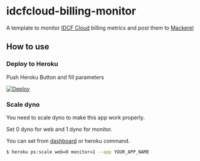 # idcfcloud-billing-monitor
A template to monitor [IDCF Cloud](http://www.idcf.jp/cloud/) billing metrics and post them to [Mackerel](https://mackerel.io)

## How to use

### Deploy to Heroku

Push Heroku Button and fill parameters

[![Deploy](https://www.herokucdn.com/deploy/button.png)](https://heroku.com/deploy)

### Scale dyno

You need to scale dyno to make this app work properly.

Set 0 dyno for web and 1 dyno for monitor.

You can set from [dashboard](https://dashboard-next.heroku.com/apps) or heroku command.

```bash
$ heroku ps:scale web=0 monitor=1 --app YOUR_APP_NAME
```
